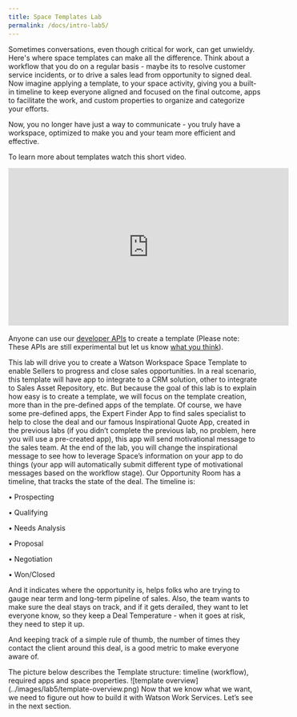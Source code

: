 ```yaml
---
title: Space Templates Lab
permalink: /docs/intro-lab5/
---
```


Sometimes conversations, even though critical for work, can get unwieldy.  Here's where space templates can make all the difference.  Think about a workflow that you do on a regular basis - maybe its to resolve customer service incidents, or to drive a sales lead from opportunity to signed deal.   Now imagine applying a template, to your space activity, giving you a built-in timeline to keep everyone aligned and focused on the final outcome, apps to facilitate the work, and custom properties to organize and categorize your efforts.

Now, you no longer have just a way to communicate - you truly have a workspace, optimized to make you and your team more efficient and effective.

To learn more about templates watch this short video.
<iframe width="560" height="315" src="https://www.youtube.com/embed/-rxA53tOgWU" frameborder="0" allow="autoplay; encrypted-media" allowfullscreen></iframe>
<p/>
Anyone can use our <a href="https://github.com/watsonwork/watsonwork-developer-docs/blob/master/guides/Creating_Solutions.md">developer APIs</a> to create a template (Please note: These APIs are still experimental but let us know <a href="https://help.workspace.ibm.com/hc/community/topics/201192468-Developer">what you think</a>).
<p/>

This lab will drive you to create a Watson Workspace Space Template to enable Sellers to progress and close sales opportunities. In a real scenario, this template will have app to integrate to a CRM solution, other to integrate to Sales Asset Repository, etc. But because the goal of this lab is to explain how easy is to create a template, we will focus on the template creation, more than in the pre-defined apps of the template. Of course, we have some pre-defined apps,  the Expert Finder App to find sales specialist to help to close the deal and our famous Inspirational Quote App, created in the previous labs (if you didn’t complete the previous lab, no problem, here you will use a pre-created app), this app will send motivational message to the sales team. At the end of the lab, you will change the inspirational message to see how to leverage Space’s information on your app to do things (your app will automatically submit different type of motivational messages based on the workflow stage).
Our Opportunity Room has a timeline, that tracks the state of the deal. The timeline is:

•	Prospecting

•	Qualifying

•	Needs Analysis

•	Proposal

•	Negotiation

•	Won/Closed



And it indicates where the opportunity is, helps folks who are trying to gauge near term and long-term pipeline of sales. Also, the team wants to make sure the deal stays on track, and if it gets derailed, they want to let everyone know, so they keep a Deal Temperature - when it goes at risk, they need to step it up.
<p/>
And keeping track of a simple rule of thumb, the number of times they contact the client around this deal, is a good metric to make everyone aware of.
<p/>
The picture below describes the Template structure: timeline (workflow), required apps and space properties.
![template overview](../images/lab5/template-overview.png)
Now that we know what we want, we need to figure out how to build it with Watson Work Services. Let’s see in the next section.
